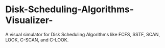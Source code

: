 # Disk-Scheduling-Algorithms-Visualizer-
A visual simulator for Disk Scheduling Algorithms like FCFS, SSTF, SCAN, LOOK, C-SCAN, and C-LOOK.
